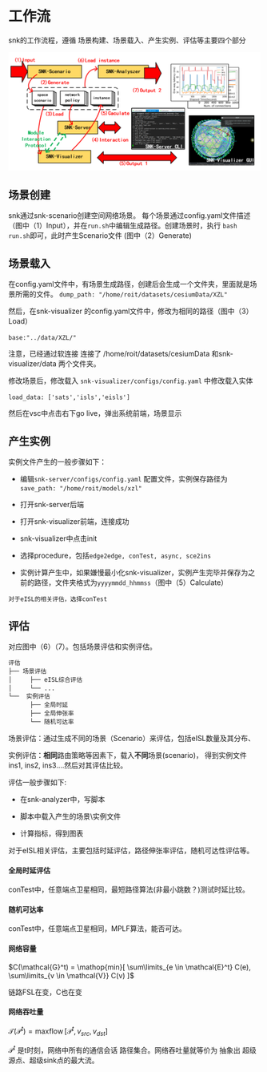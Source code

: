 # 工作流

snk的工作流程，遵循 场景构建、场景载入、产生实例、评估等主要四个部分

![](../fig/wkfl.png)

## 场景创建
snk通过snk-scenario创建空间网络场景。
每个场景通过config.yaml文件描述（图中（1）Input），并在`run.sh`中编辑生成路径。创建场景时，执行
`bash run.sh`即可，此时产生Scenario文件 (图中（2）Generate)



## 场景载入

在config.yaml文件中，有场景生成路径，创建后会生成一个文件夹，里面就是场景所需的文件。
`dump_path: "/home/roit/datasets/cesiumData/XZL" `

然后，在snk-visualizer 的config.yaml文件中，修改为相同的路径（图中（3）Load）

`base:"../data/XZL/"`

注意，已经通过软连接 连接了 /home/roit/datasets/cesiumData 和snk-visualizer/data 两个文件夹。

修改场景后，修改载入
`snk-visualizer/configs/config.yaml` 中修改载入实体 


`load_data: ['sats','isls','eisls']`

然后在vsc中点击右下go live，弹出系统前端，场景显示


## 产生实例

实例文件产生的一般步骤如下：

- 编辑`snk-server/configs/config.yaml` 配置文件，实例保存路径为`save_path: "/home/roit/models/xzl"`

- 打开snk-server后端

- 打开snk-visualizer前端，连接成功

- snk-visualizer中点击init

- 选择procedure，包括`edge2edge, conTest, async, sce2ins`

- 实例计算产生中，如果嫌慢最小化snk-visualizer，实例产生完毕并保存为之前的路径，文件夹格式为`yyyymmdd_hhmmss`（图中（5）Calculate）


```对于eISL的相关评估，选择conTest```

## 评估

对应图中（6）（7）。包括场景评估和实例评估。

```bash
评估
├── 场景评估
│     ├── eISL综合评估
│     └── ...
└──  实例评估
      ├── 全局时延
	  ├── 全局伸张率
      └── 随机可达率

```

场景评估：通过生成不同的场景（Scenario）来评估，包括eISL数量及其分布、


实例评估：**相同**路由策略等因素下，载入**不同**场景(scenario)， 得到实例文件ins1, ins2, ins3....然后对其评估比较。


评估一般步骤如下:

- 在snk-analyzer中，写脚本

- 脚本中载入产生的场景\实例文件

- 计算指标，得到图表

对于eISL相关评估，主要包括时延评估，路径伸张率评估，随机可达性评估等。



#### 全局时延评估

conTest中，任意端点卫星相同，最短路径算法(非最小跳数？)测试时延比较。

#### 随机可达率


conTest中，任意端点卫星相同，MPLF算法，能否可达。


#### 网络容量

  $C(\mathcal{G}^t)  = \mathop{min}[ \sum\limits_{e \in \mathcal{E}^t} C(e), \sum\limits_{v \in \mathcal{V}} C(v) ]$

  链路FSL在变，C也在变

#### 网络吞吐量

 $\mathcal{T}(\mathcal{P}^t) = \mathop{maxflow}[ \mathcal{P}^t, v_{src},v_{dst}]$

$\mathcal{P}^t$ 是t时刻，网络中所有的通信会话 路径集合。网络吞吐量就等价为 抽象出 超级源点、超级sink点的最大流。












